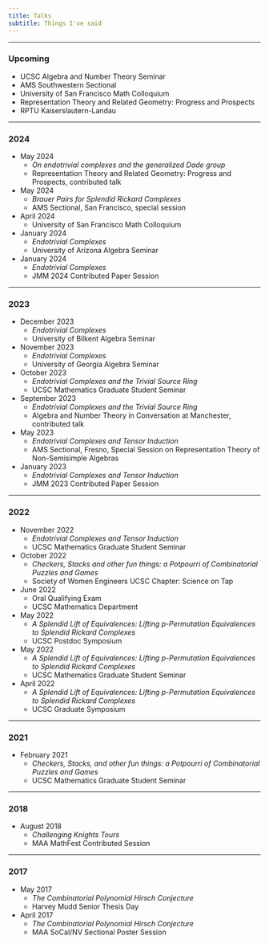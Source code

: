 ```yaml
---
title: Talks
subtitle: Things I've said
---
```


---

### Upcoming

- UCSC Algebra and Number Theory Seminar 
- AMS Southwestern Sectional
- University of San Francisco Math Colloquium
- Representation Theory and Related Geometry: Progress and Prospects
- RPTU Kaiserslautern-Landau

---

### 2024

- May 2024
  - *On endotrivial complexes and the generalized Dade group*
  - Representation Theory and Related Geometry: Progress and Prospects, contributed talk
- May 2024
  - *Brauer Pairs for Splendid Rickard Complexes*
  - AMS Sectional, San Francisco, special session
- April 2024
  - University of San Francisco Math Colloquium
- January 2024
  - *Endotrivial Complexes*
  - University of Arizona Algebra Seminar
- January 2024
  - *Endotrivial Complexes*
  - JMM 2024 Contributed Paper Session

---

### 2023

- December 2023
  - *Endotrivial Complexes*
  - University of Bilkent Algebra Seminar
- November 2023
  - *Endotrivial Complexes*
  - University of Georgia Algebra Seminar
- October 2023
  - *Endotrivial Complexes and the Trivial Source Ring*
  - UCSC Mathematics Graduate Student Seminar
- September 2023
  - *Endotrivial Complexes and the Trivial Source Ring*
  - Algebra and Number Theory in Conversation at Manchester, contributed talk
- May 2023
  - *Endotrivial Complexes and Tensor Induction*
  - AMS Sectional, Fresno, Special Session on Representation Theory of Non-Semisimple Algebras 
- January 2023
  - *Endotrivial Complexes and Tensor Induction*
  - JMM 2023 Contributed Paper Session
    
---

### 2022

- November 2022
  - *Endotrivial Complexes and Tensor Induction*
  - UCSC Mathematics Graduate Student Seminar
- October 2022
  - *Checkers, Stacks and other fun things: a Potpourri of Combinatorial Puzzles and Games*
  - Society of Women Engineers UCSC Chapter: Science on Tap
- June 2022
  - Oral Qualifying Exam
  - UCSC Mathematics Department
- May 2022
  - *A Splendid Lift of Equivalences: Lifting p-Permutation Equivalences to Splendid Rickard Complexes*
  - UCSC Postdoc Symposium
- May 2022
  - *A Splendid Lift of Equivalences: Lifting p-Permutation Equivalences to Splendid Rickard Complexes*
  - UCSC Mathematics Graduate Student Seminar
- April 2022
  - *A Splendid Lift of Equivalences: Lifting p-Permutation Equivalences to Splendid Rickard Complexes*
  - UCSC Graduate Symposium

---

### 2021

- February 2021
  - *Checkers, Stacks, and other fun things: a Potpourri of Combinatorial Puzzles and Games*
  - UCSC Mathematics Graduate Student Seminar
    
---

### 2018

- August 2018
  - *Challenging Knights Tours*
  - MAA MathFest Contributed Session
    
---

### 2017

- May 2017
  - *The Combinatorial Polynomial Hirsch Conjecture*
  - Harvey Mudd Senior Thesis Day
- April 2017
  - *The Combinatorial Polynomial Hirsch Conjecture*
  - MAA SoCal/NV Sectional Poster Session
 
